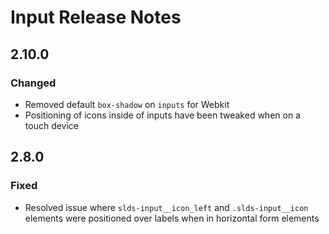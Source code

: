 <!-- Release notes authoring guidelines: http://keepachangelog.com/ -->

# Input Release Notes

<!-- ## [Unreleased] -->

## 2.10.0

### Changed

- Removed default `box-shadow` on `inputs` for Webkit
- Positioning of icons inside of inputs have been tweaked when on a touch device

## 2.8.0

### Fixed
- Resolved issue where `slds-input__icon_left` and `.slds-input__icon` elements were positioned over labels when in horizontal form elements
